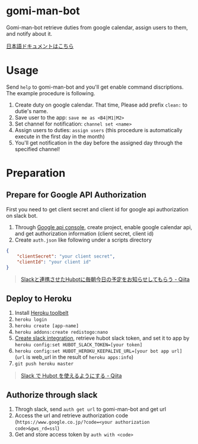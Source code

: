 # gomi-man-bot

Gomi-man-bot retrieve duties from google calendar, assign users to them, and notify about it.

[日本語ドキュメントはこちら](./README_JA.md)

# Usage
Send `help` to gomi-man-bot and you'll get enable command discriptions.
The example procedure is following.

1. Create duty on google calendar. That time, Please add prefix `clean:` to dutie's name.
2. Save user to the app:         `save me as <B4|M1|M2>`
3. Set channel for notification: `channel set <name>`
3. Assign users to duties:       `assign users` (this procedure is automatically execute in the first day in the month)
4. You'll get notification in the day before the assigned day through the specified channel!

# Preparation
## Prepare for Google API Authorization

First you need to get client secret and client id for google api authorization on slack bot.

1. Through [Google api console](https://console.developers.google.com), create project, enable google calendar api, and get authorization information (client secret, client id)
2. Create `auth.json` like following under a scripts directory

``` json
{
    "clientSecret": "your client secret",
    "clientId": "your client id"
}
```

> [Slackと連携させたHubotに毎朝今日の予定をお知らせしてもらう - Qiita](http://qiita.com/tk3fftk/items/6ae172abc57f72eabeb2)

## Deploy to Heroku

1. Install [Heroku toolbelt](https://toolbelt.heroku.com/)
2. `heroku login`
3. `heroku create [app-name]`
4. `heroku addons:create redistogo:nano`
5. [Create slack integration](http://my.slack.com/services/new/hubot), retrieve hubot slack token, and set it to app by `heroku config:set HUBOT_SLACK_TOKEN=[your token]`
6. `heroku config:set HUBOT_HEROKU_KEEPALIVE_URL=[your bot app url]` (`url` is web_url in the result of `heroku apps:info`)
7. `git push heroku master`

> [Slack で Hubot を使えるようにする - Qiita](http://qiita.com/misopeso/items/1f418dd02e89234499b3)

## Authorize through slack

1. Throgh slack, send `auth get url` to gomi-man-bot and get url
2. Access the url and retrieve authorization code (`https://www.google.co.jp/?code=<your authorization code>&gws_rd=ssl`)
3. Get and store access token by `auth with <code>`

